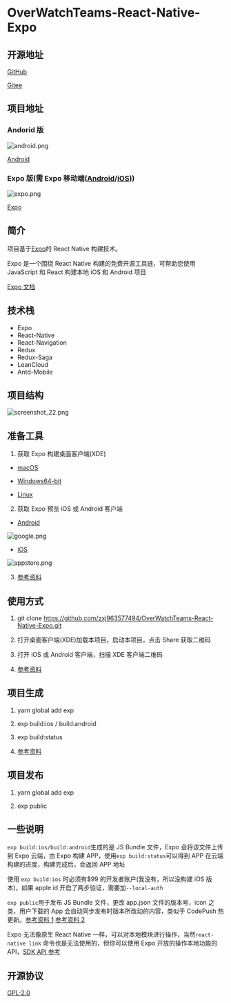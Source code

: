 # OverWatchTeams-React-Native-Expo

## 开源地址

[GitHub](https://github.com/zxj963577494/OverWatchTeams-React-Native-Expo)

[Gitee](https://gitee.com/zhengxujiang/OverWatchTeams-React-Redux-Native)

## 项目地址

### Andorid 版

![android.png](https://i.loli.net/2017/12/30/5a47184bb539c.png)

[Android](https://fir.im/yg3w)

### Expo 版(需 Expo 移动端([Android](https://play.google.com/store/apps/details?id=host.exp.exponent)/[iOS](https://itunes.com/apps/exponent)))

![expo.png](https://i.loli.net/2017/12/30/5a47184bb1438.png)

[Expo](https://exp.host/@linq/OverWatchTeams)

## 简介

项目基于[Expo](https://expo.io/)的 React Native 构建技术。

Expo 是一个围绕 React Native 构建的免费开源工具链，可帮助您使用 JavaScript 和 React 构建本地 iOS 和 Android 项目

[Expo 文档](https://docs.expo.io/versions/latest/index.html)

## 技术栈

* Expo
* React-Native
* React-Navigation
* Redux
* Redux-Saga
* LeanCloud
* Antd-Mobile

## 项目结构

![screenshot_22.png](https://i.loli.net/2017/12/30/5a471b6bc4ea1.png)

## 准备工具

1. 获取 Expo 构建桌面客户端(XDE)

* [macOS](https://xde-updates.exponentjs.com/download/mac)

* [Windows64-bit](https://xde-updates.exponentjs.com/download/win32)

* [Linux](https://xde-updates.exponentjs.com/download/linux-x86_64)

2. 获取 Expo 预览 iOS 或 Android 客户端

* [Android](https://play.google.com/store/apps/details?id=host.exp.exponent)

![google.png](https://i.loli.net/2017/12/30/5a47184bb7ee3.png)

* [iOS](https://itunes.com/apps/exponent)

![appstore.png](https://i.loli.net/2017/12/30/5a47184bb675c.png)

3. [参考资料](https://docs.expo.io/versions/latest/introduction/installation.html)

## 使用方式

1. git clone https://github.com/zxj963577494/OverWatchTeams-React-Native-Expo.git

2. 打开桌面客户端(XDE)加载本项目，启动本项目，点击 Share 获取二维码

3. 打开 iOS 或 Android 客户端，扫描 XDE 客户端二维码

4. [参考资料](https://docs.expo.io/versions/latest/introduction/xde-tour.html)

## 项目生成

1. yarn global add exp

2. exp build:ios / build:android

3. exp build:status

4. [参考资料](https://docs.expo.io/versions/latest/guides/exp-cli.html)

## 项目发布

1. yarn global add exp

2. exp public

## 一些说明

`exp build:ios/build:android`生成的是 JS Bundle 文件，Expo 会将该文件上传到 Expo 云端，由 Expo 构建 APP，使用`exp build:status`可以得到 APP 在云端构建的进度，构建完成后，会返回 APP 地址

使用 `exp build:ios` 时必须有$99 的开发者账户(我没有，所以没构建 iOS 版本)，如果 apple id 开启了两步验证，需要加`--local-auth`

`exp public`用于发布 JS Bundle 文件，更改 app.json 文件的版本号，icon 之类，用户下载的 App 会自动同步发布时版本所改动的内容，类似于 CodePush 热更新。[参考资料 1](https://docs.expo.io/versions/latest/guides/publishing.html) [参考资料 2](https://docs.expo.io/versions/latest/guides/offline-support.html)

Expo 无法像原生 React Native 一样，可以对本地模块进行操作，当然`react-native link` 命令也是无法使用的，但你可以使用 Expo 开放的操作本地功能的 API，[SDK API 参考](https://docs.expo.io/versions/latest/sdk/index.html)

## 开源协议

[GPL-2.0](./LICENSE)
